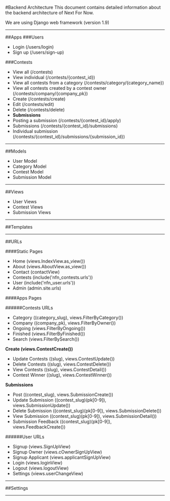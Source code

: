 #Backend Architecture
This document contains detailed information about the backend architecture of Next For Now.

We are using Django web framework (version 1.9)

---

##Apps
###Users
- Login (/users/login)
- Sign up (/users/sign-up)

###Contests
- View all (/contests)
- View individual (/contests/{contest_id})
- View all contests from a category (/contests/category/{category_name})
- View all contests created by a contest owner (/contests/company/{company_pk})
- Create (/contests/create)
- Edit (/contests/edit)
- Delete (/contests/delete)
- **Submissions**
- Posting a submission (/contests/{contest_id}/apply)
- Submissions (/contests/{contest_id}/submissions)
- Individual submission (/contests/{contest_id}/submissions/{submission_id})

---

##Models
- User Model
- Category Model
- Contest Model
- Submission Model

---

##Views
- User Views
- Contest Views
- Submission Views

---

##Templates

---

##URLs

####Static Pages
- Home (views.IndexView.as_view())
- About (views.AboutView.as_view())
- Contact (contactView)
- Contests (include('nfn_contests.urls'))
- User (include('nfn_user.urls'))
- Admin (admin.site.urls)

####Apps Pages

######Contests URLs
- Category ((category_slug), views.FilterByCategory())
- Company ((company_pk), views.FilterByOwner())
- Ongoing (views.FilterByOngoing())
- Finished (views.FilterByFinished())
- Search (views.FilterBySearch())

**Create (views.ContestCreate())**
- Update Contests ((slug), views.ContestUpdate())
- Delete Contests ((slug), views.ContestDelete())
- View Contests ((slug), views.ContestDetail())
- Contest Winner ((slug), views.ContestWinner())

**Submissions**
- Post ((contest_slug), views.SubmissionCreate())
- Update Submission ((contest_slug)(pk[0-9]), views.SubmissionUpdate())
- Delete Submission ((contest_slug)(pk[0-9]), views.SubmissionDelete())
- View Submission ((contest_slug)(pk[0-9]), views.SubmissionDetail())
- Submission Feedback ((contest_slug)(pk[0-9]), views.FeedbackCreate())

######User URLs
- Signup (views.SignUpView)
- Signup Owner (views.cOwnerSignUpView)
- Signup Applicant (views.applicantSignUpView)
- Login (views.loginView)
- Logout (views.logoutView)
- Settings (views.userChangeView)



---

##Settings

---